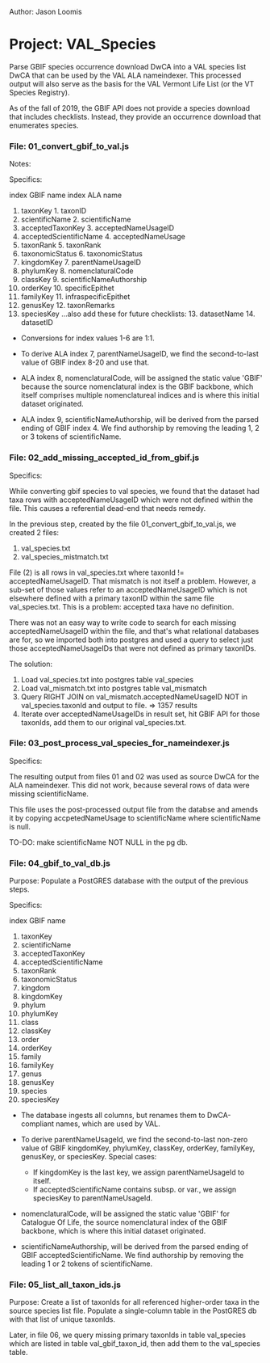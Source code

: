   Author: Jason Loomis

  # Project: VAL_Species

  Parse GBIF species occurrence download DwCA into a VAL species list DwCA that 
  can be used by the VAL ALA nameindexer. This processed output will also serve
  as the basis for the VAL Vermont Life List (or the VT Species Registry).

  As of the fall of 2019, the GBIF API does not provide a species download that
  includes checklists. Instead, they provide an occurrence download that
  enumerates species.

  ### File: 01_convert_gbif_to_val.js

  Notes:

  Specifics:

  index GBIF name              index	ALA name
  1.  taxonKey                  1.	taxonID
  2.  scientificName            2.	scientificName
  3.  acceptedTaxonKey          3.	acceptedNameUsageID
  4.  acceptedScientificName    4.	acceptedNameUsage
  5.  taxonRank                 5.	taxonRank
  6.  taxonomicStatus           6.	taxonomicStatus
  8.  kingdomKey	            7.	parentNameUsageID
  10. phylumKey                 8.	nomenclaturalCode
  12. classKey                  9.	scientificNameAuthorship
  14. orderKey                  10.	specificEpithet
  16. familyKey                 11.	infraspecificEpithet
  18. genusKey                  12.	taxonRemarks
  20. speciesKey
                              ...also add these for future checklists:
                              13.  datasetName
                              14.  datasetID

  - Conversions for index values 1-6 are 1:1.

  - To derive ALA index 7, parentNameUsageID, we find the second-to-last value of
  GBIF index 8-20 and use that.

  - ALA index 8, nomenclaturalCode, will be assigned the static value 'GBIF'
  because the source nomenclatural index is the GBIF backbone, which itself
  comprises multiple nomenclatureal indices and is where this initial dataset
  originated.

  - ALA index 9, scientificNameAuthorship, will be derived from the parsed ending
  of GBIF index 4. We find authorship by removing the leading 1, 2 or 3 tokens of
  scientificName.

  ### File: 02_add_missing_accepted_id_from_gbif.js

  Specifics:

  While converting gbif species to val species, we found that the dataset
  had taxa rows with acceptedNameUsageID which were not defined within the file.
  This causes a referential dead-end that needs remedy.

  In the previous step, created by the file 01_convert_gbif_to_val.js, we created
  2 files:

  1. val_species.txt
  2. val_species_mistmatch.txt

  File (2) is all rows in val_species.txt where taxonId != acceptedNameUsageID. That mismatch
  is not itself a problem. However, a sub-set of those values refer to an acceptedNameUsageID
  which is not elsewhere defined with a primary taxonID within the same file val_species.txt.
  This is a problem: accepted taxa have no definition.

  There was not an easy way to write code to search for each missing acceptedNameUsageID
  within the file, and that's what relational databases are for, so we imported both
  into postgres and used a query to select just those acceptedNameUsageIDs that were
  not defined as primary taxonIDs.

  The solution:

  1. Load val_species.txt into postgres table val_species
  2. Load val_mismatch.txt into postgres table val_mismatch
  3. Query RIGHT JOIN on val_mismatch.acceptedNameUsageID NOT in
  val_species.taxonId and output to file. => 1357 results
  4. Iterate over acceptedNameUsageIDs in result set, hit GBIF API for those
  taxonIds, add them to our original val_species.txt.

  ### File: 03_post_process_val_species_for_nameindexer.js

  Specifics:

  The resulting output from files 01 and 02 was used as source DwCA for the ALA
  nameindexer. This did not work, because several rows of data were missing
  scientificName.

  This file uses the post-processed output file from the databse and amends it
  by copying accpetedNameUsage to scientificName where scientificName is null.

  TO-DO: make scientificName NOT NULL in the pg db.

  ### File: 04_gbif_to_val_db.js

  Purpose: Populate a PostGRES database with the output of the previous steps.

  Specifics:

  index GBIF name
  1.  taxonKey
  2.  scientificName
  3.  acceptedTaxonKey
  4.  acceptedScientificName
  5.  taxonRank
  6.  taxonomicStatus
  7.  kingdom
  8.  kingdomKey
  9.  phylum
  10. phylumKey
  11. class
  12. classKey
  13. order
  14. orderKey
  15. family
  16. familyKey
  17. genus
  18. genusKey
  19. species
  20. speciesKey

  - The database ingests all columns, but renames them to DwCA-compliant names,
  which are used by VAL.

  - To derive parentNameUsageId, we find the second-to-last non-zero value of
  GBIF kingdomKey, phylumKey, classKey, orderKey, familyKey, genusKey, or
  speciesKey. Special cases:

      - If kingdomKey is the last key, we assign parentNameUsageId to itself.
      - If acceptedScientificName contains subsp. or var., we assign speciesKey
      to parentNameUsageId.

  - nomenclaturalCode, will be assigned the static value 'GBIF' for
  Catalogue Of Life, the source nomenclatural index of the GBIF backbone, which
  is where this initial dataset originated.

  - scientificNameAuthorship, will be derived from the parsed ending of GBIF
  acceptedScientificName. We find authorship by removing the leading 1 or 2
  tokens of scientificName.

  ### File: 05_list_all_taxon_ids.js

  Purpose: Create a list of taxonIds for all referenced higher-order taxa in the
  source species list file. Populate a single-column table in the PostGRES db
  with that list of unique taxonIds.

  Later, in file 06, we query missing primary taxonIds in table val_species which
  are listed in table val_gbif_taxon_id, then add them to the val_species table.

